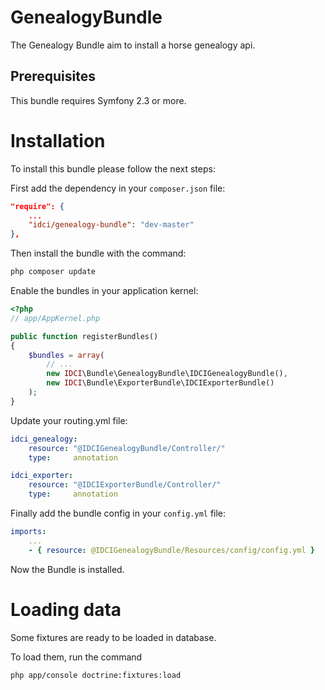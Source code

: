 GenealogyBundle
===============

The Genealogy Bundle aim to install a horse genealogy api.

## Prerequisites

This bundle requires Symfony 2.3 or more.

# Installation

To install this bundle please follow the next steps:

First add the dependency in your `composer.json` file:

```json
"require": {
    ...
    "idci/genealogy-bundle": "dev-master"
},
```

Then install the bundle with the command:

```sh
php composer update
```

Enable the bundles in your application kernel:

```php
<?php
// app/AppKernel.php

public function registerBundles()
{
    $bundles = array(
        // ...
        new IDCI\Bundle\GenealogyBundle\IDCIGenealogyBundle(),
        new IDCI\Bundle\ExporterBundle\IDCIExporterBundle()
    );
}
```

Update your routing.yml file:

```yml
idci_genealogy:
    resource: "@IDCIGenealogyBundle/Controller/"
    type:     annotation

idci_exporter:
    resource: "@IDCIExporterBundle/Controller/"
    type:     annotation
```

Finally add the bundle config in your `config.yml` file:

```yml
imports:
    ...
    - { resource: @IDCIGenealogyBundle/Resources/config/config.yml }
```

Now the Bundle is installed.

# Loading data

Some fixtures are ready to be loaded in database.

To load them, run the command

```sh
php app/console doctrine:fixtures:load
```